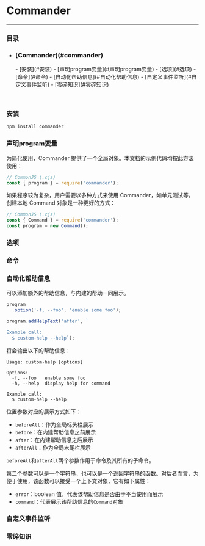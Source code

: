 # Commander
<hr>

### 目录

- <h3>[Commander](#commander)</h3>
    - [安装](#安装)
    - [声明program变量](#声明program变量)
    - [选项](#选项)
    - [命令](#命令)
    - [自动化帮助信息](#自动化帮助信息)
    - [自定义事件监听](#自定义事件监听)
    - [零碎知识](#零碎知识)

<br>

### 安装

```sh
npm install commander
```

### 声明program变量

为简化使用，Commander 提供了一个全局对象。本文档的示例代码均按此方法使用：

```js
// CommonJS (.cjs)
const { program } = require('commander');
```

如果程序较为复杂，用户需要以多种方式来使用 Commander，如单元测试等。创建本地 Command 对象是一种更好的方式：

```js
// CommonJS (.cjs)
const { Command } = require('commander');
const program = new Command();
```
### 选项

### 命令

### 自动化帮助信息
可以添加额外的帮助信息，与内建的帮助一同展示。


```js
program
  .option('-f, --foo', 'enable some foo');

program.addHelpText('after', `

Example call:
  $ custom-help --help`);
```

将会输出以下的帮助信息：

```Text
Usage: custom-help [options]

Options:
  -f, --foo   enable some foo
  -h, --help  display help for command

Example call:
  $ custom-help --help
```

位置参数对应的展示方式如下：

- `beforeAll`：作为全局标头栏展示
- `before`：在内建帮助信息之前展示
- `after`：在内建帮助信息之后展示
- `afterAll`：作为全局末尾栏展示

`beforeAll`和`afterAll`两个参数作用于命令及其所有的子命令。

第二个参数可以是一个字符串，也可以是一个返回字符串的函数。对后者而言，为便于使用，该函数可以接受一个上下文对象，它有如下属性：

- `error`：boolean 值，代表该帮助信息是否由于不当使用而展示
- `command`：代表展示该帮助信息的`Command`对象


### 自定义事件监听

### 零碎知识